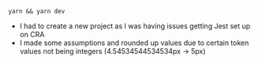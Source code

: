 ```
yarn && yarn dev
```
- I had to create a new project as I was having issues getting Jest set up on CRA
- I made some assumptions and rounded up values due to certain token values not being integers (4.54534544534534px -> 5px)
